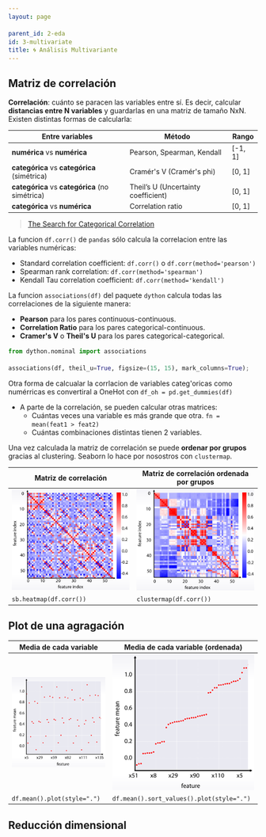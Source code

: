 ```yaml
---
layout: page

parent_id: 2-eda
id: 3-multivariate
title: 🌀 Análisis Multivariante
---
```



## Matriz de correlación

**Correlación**: cuánto se paracen las variables entre sí. Es decir, calcular **distancias entre N variables** y guardarlas en una matriz de tamaño NxN. Existen distintas formas de calcularla:

| Entre variables                                 | Método                               | Rango   |
|-------------------------------------------------|--------------------------------------|---------|
| **numérica**   vs **numérica**                  |  Pearson, Spearman, Kendall          | [-1, 1] |
| **categórica** vs **categórica** (simétrica)    |  Cramér's V (Cramér's phi)           | [0, 1]  |
| **categórica** vs **categórica** (no simétrica) |  Theil’s U (Uncertainty coefficient) | [0, 1]  |
| **categórica** vs **numérica**                  |  Correlation ratio                   | [0, 1]  |

> [The Search for Categorical Correlation](https://towardsdatascience.com/the-search-for-categorical-correlation-a1cf7f1888c9)

La funcion `df.corr()` de `pandas` sólo calcula la correlacion entre las variables numéricas:
- Standard correlation coefficient: `df.corr()` o `df.corr(method='pearson')`
- Spearman rank correlation: `df.corr(method='spearman')`
- Kendall Tau correlation coefficient: `df.corr(method='kendall')`
  
La funcion `associations(df)` del paquete `dython` calcula todas las correlaciones de la siguiente manera:
- **Pearson** para los pares continuous-continuous.
- **Correlation Ratio** para los pares categorical-continuous.
- **Cramer's V** o **Theil's U** para los pares categorical-categorical.

```python
from dython.nominal import associations

associations(df, theil_u=True, figsize=(15, 15), mark_columns=True);
```

Otra forma de calcualar la corrlacion de variables categ'oricas como numérricas es convertiral a OneHot con `df_oh = pd.get_dummies(df)`

- A parte de la correlación, se pueden calcular otras matrices:
  - Cuántas veces una variable es más grande que otra. `fn = mean(feat1 > feat2)`
  - Cuántas combinaciones distintas tienen 2 variables.

Una vez calculada la matriz de correlación se puede **ordenar por grupos** gracias al clustering. Seaborn lo hace por nosostros con `clustermap`.

| Matriz de correlación    | Matriz de correlación ordenada por grupos |
|--------------------------|-------------------------------------------|
| ![](../img/corr.png)        | ![](../img/corr_sorted.png)                  |
| `sb.heatmap(df.corr())`  | `clustermap(df.corr())`                   |


## Plot de una agragación

| Media de cada variable      | Media de cada variable (ordenada)         |
|-----------------------------|-------------------------------------------|
| ![](../img/agg.png)            | ![](../img/agg_sorted.png)                   |
| `df.mean().plot(style=".")` | `df.mean().sort_values().plot(style=".")` |


## Reducción dimensional